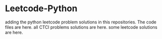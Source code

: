 # Leetcode-Python
adding the python leetcode problem solutions in this repositories. 
The code files are here.
all CTCI problems solutions are here.
some leetcode solutions are here.
































